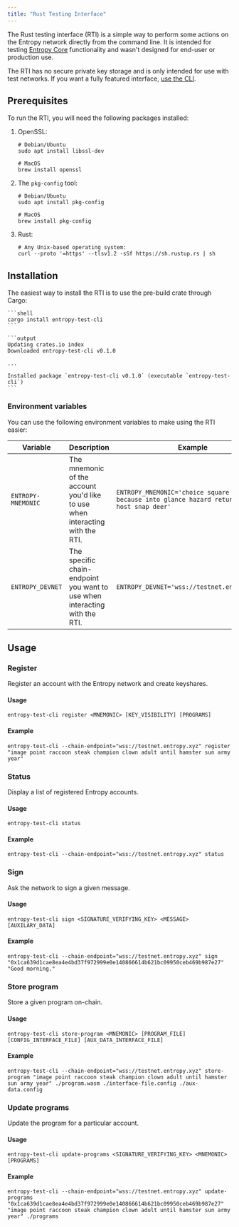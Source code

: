 ```yaml
---
title: "Rust Testing Interface"
---
```


The Rust testing interface (RTI) is a simple way to perform some actions on the Entropy network directly from the command line. It is intended for testing [Entropy Core](https://github.com/entropyxyz/entropy-core) functionality and wasn't designed for end-user or production use.

The RTI has no secure private key storage and is only intended for use with test networks. If you want a fully featured interface, [use the CLI](./cli.md).

## Prerequisites

To run the RTI, you will need the following packages installed:

1. OpenSSL:

    ```shell
    # Debian/Ubuntu
    sudo apt install libssl-dev
    ```

    ```shell
    # MacOS
    brew install openssl 
    ```
    
2. The `pkg-config` tool:

    ```shell
    # Debian/Ubuntu
    sudo apt install pkg-config
    ```

    ```shell
    # MacOS
    brew install pkg-config
    ```

3. Rust:

    ```shell
    # Any Unix-based operating system:
    curl --proto '=https' --tlsv1.2 -sSf https://sh.rustup.rs | sh
    ```

## Installation

The easiest way to install the RTI is to use the pre-build crate through Cargo:

    ```shell
    cargo install entropy-test-cli
    ```

    ```output
    Updating crates.io index
    Downloaded entropy-test-cli v0.1.0

    ...

    Installed package `entropy-test-cli v0.1.0` (executable `entropy-test-cli`) 
    ```

### Environment variables

You can use the following environment variables to make using the RTI easier:

| Variable | Description | Example |
| -------- | ----------- | ------- |
| `ENTROPY-MNEMONIC` | The mnemonic of the account you'd like to use when interacting with the RTI. | `ENTROPY_MNEMONIC='choice square dance because into glance hazard return cram host snap deer'` |
| `ENTROPY_DEVNET` | The specific chain-endpoint you want to use when interacting with the RTI. | `ENTROPY_DEVNET='wss://testnet.entropy.xyz'` |

## Usage

### Register

Register an account with the Entropy network and create keyshares.

#### Usage

```output
entropy-test-cli register <MNEMONIC> [KEY_VISIBILITY] [PROGRAMS]
```

#### Example

```shell
entropy-test-cli --chain-endpoint="wss://testnet.entropy.xyz" register "image point raccoon steak champion clown adult until hamster sun army year"
```

### Status

Display a list of registered Entropy accounts.

#### Usage

```output
entropy-test-cli status
```

#### Example

```shell
entropy-test-cli --chain-endpoint="wss://testnet.entropy.xyz" status
```

### Sign

Ask the network to sign a given message.

#### Usage

```output
entropy-test-cli sign <SIGNATURE_VERIFYING_KEY> <MESSAGE> [AUXILARY_DATA]
```

#### Example

```output
entropy-test-cli --chain-endpoint="wss://testnet.entropy.xyz" sign "0x1ca639d1cae8ea4e4bd37f972999e0e140866614b621bc09950ceb469b987e27" "Good morning."
```

### Store program

Store a given program on-chain.

#### Usage

```output
entropy-test-cli store-program <MNEMONIC> [PROGRAM_FILE] [CONFIG_INTERFACE_FILE] [AUX_DATA_INTERFACE_FILE]
```

#### Example

```shell
entropy-test-cli --chain-endpoint="wss://testnet.entropy.xyz" store-program "image point raccoon steak champion clown adult until hamster sun army year" ./program.wasm ./interface-file.config ./aux-data.config
```

### Update programs

Update the program for a particular account.

#### Usage

```output
entropy-test-cli update-programs <SIGNATURE_VERIFYING_KEY> <MNEMONIC> [PROGRAMS]
```

#### Example

```shell
entropy-test-cli --chain-endpoint="wss://testnet.entropy.xyz" update-programs "0x1ca639d1cae8ea4e4bd37f972999e0e140866614b621bc09950ceb469b987e27" "image point raccoon steak champion clown adult until hamster sun army year" ./programs
```
